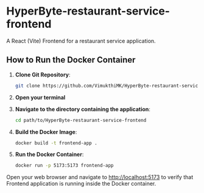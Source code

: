 # HyperByte-restaurant-service-frontend
A React (Vite) Frontend for a restaurant service application.

## How to Run the Docker Container

1. **Clone Git Repository**:
    ```sh
    git clone https://github.com/VimukthiMK/HyperByte-restaurant-service-frontend.git
    ```

2. **Open your terminal**

3. **Navigate to the directory containing the application**:
    ```sh
    cd path/to/HyperByte-restaurant-service-frontend
    ```

4. **Build the Docker Image**:
    ```sh
    docker build -t frontend-app .
    ```

5. **Run the Docker Container**:
    ```sh
    docker run -p 5173:5173 frontend-app
    ```

Open your web browser and navigate to [http://localhost:5173](http://localhost:5173) to verify that Frontend application is running inside the Docker container.
